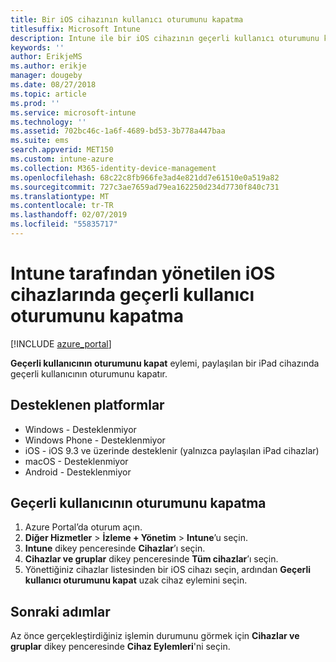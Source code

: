 ```yaml
---
title: Bir iOS cihazının kullanıcı oturumunu kapatma
titlesuffix: Microsoft Intune
description: Intune ile bir iOS cihazının geçerli kullanıcı oturumunu kapatma hakkında bilgi edinin."
keywords: ''
author: ErikjeMS
ms.author: erikje
manager: dougeby
ms.date: 08/27/2018
ms.topic: article
ms.prod: ''
ms.service: microsoft-intune
ms.technology: ''
ms.assetid: 702bc46c-1a6f-4689-bd53-3b778a447baa
ms.suite: ems
search.appverid: MET150
ms.custom: intune-azure
ms.collection: M365-identity-device-management
ms.openlocfilehash: 68c22c8fb966fe3ad4e821dd7e61510e0a519a82
ms.sourcegitcommit: 727c3ae7659ad79ea162250d234d7730f840c731
ms.translationtype: MT
ms.contentlocale: tr-TR
ms.lasthandoff: 02/07/2019
ms.locfileid: "55835717"
---
```

# <a name="logout-the-current-user-on-intune-managed-ios-devices"></a>Intune tarafından yönetilen iOS cihazlarında geçerli kullanıcı oturumunu kapatma


[!INCLUDE [azure_portal](./includes/azure_portal.md)]

**Geçerli kullanıcının oturumunu kapat** eylemi, paylaşılan bir iPad cihazında geçerli kullanıcının oturumunu kapatır. 

## <a name="supported-platforms"></a>Desteklenen platformlar

- Windows - Desteklenmiyor
- Windows Phone - Desteklenmiyor
- iOS - iOS 9.3 ve üzerinde desteklenir (yalnızca paylaşılan iPad cihazlar)
- macOS - Desteklenmiyor
- Android - Desteklenmiyor

## <a name="how-to-log-out-the-current-user"></a>Geçerli kullanıcının oturumunu kapatma

1.  Azure Portal’da oturum açın.
2.  **Diğer Hizmetler** > **İzleme + Yönetim** > **Intune**’u seçin.
3.  **Intune** dikey penceresinde **Cihazlar**’ı seçin.
4.  **Cihazlar ve gruplar** dikey penceresinde **Tüm cihazlar**’ı seçin.
5.  Yönettiğiniz cihazlar listesinden bir iOS cihazı seçin, ardından **Geçerli kullanıcı oturumunu kapat** uzak cihaz eylemini seçin.

## <a name="next-steps"></a>Sonraki adımlar

Az önce gerçekleştirdiğiniz işlemin durumunu görmek için **Cihazlar ve gruplar** dikey penceresinde **Cihaz Eylemleri**'ni seçin.
